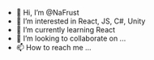 - 👋 Hi, I’m @NaFrust
- 👀 I’m interested in React, JS, C#, Unity
- 🌱 I’m currently learning React
- 💞️ I’m looking to collaborate on ...
- 📫 How to reach me ...

<!---
NaFrust/NaFrust is a ✨ special ✨ repository because its `README.md` (this file) appears on your GitHub profile.
You can click the Preview link to take a look at your changes.
--->
